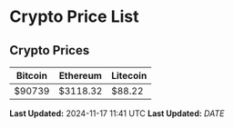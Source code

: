 # Crypto Price List

## Crypto Prices
| Bitcoin | Ethereum | Litecoin |
| ------- | -------- | -------- |
| $90739 | $3118.32 | $88.22 |
**Last Updated:** 2024-11-17 11:41 UTC
**Last Updated:** $DATE$
